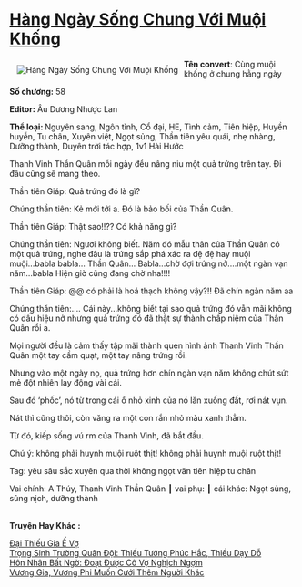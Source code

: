 <a href="https://utruyen.com/truyen/hang-ngay-song-chung-voi-muoi-khong/19257/" title="Hàng Ngày Sống Chung Với Muội Khống"><h1>Hàng Ngày Sống Chung Với Muội Khống</h1></a><div style="display:table"><img align="right" style="float: left; padding: 10px;" src="https://utruyen.com/images/story/200x260/hang-ngay-song-chung-voi-muoi-khong.jpg" alt="Hàng Ngày Sống Chung Với Muội Khống"><b>Tên convert</b>: Cùng muội khống ở chung hằng ngày<p></p><b>Số chương:</b> 58<p></p><b>Editor:</b> Âu Dương Nhược Lan<p></p><b>Thể loại: </b>Nguyên sang, Ngôn tình, Cổ đại, HE, Tình cảm, Tiên hiệp, Huyền huyễn, Tu chân, Xuyên việt, Ngọt sủng, Thần tiên yêu quái, nhẹ nhàng, Dưỡng thành, Duyên trời tác hợp, 1v1 Hài Hước<p></p>Thanh Vinh Thần Quân mỗi ngày đều nâng niu một quả trứng trên tay. Đi đâu cũng sẽ mang theo.<p></p>Thần tiên Giáp: Quả trứng đó là gì?<p></p>Chúng thần tiên: Kẻ mới tới a. Đó là bảo bối của Thần Quân.<p></p>Thần tiên Giáp: Thật sao!!?? Có khả năng gì? <p></p>Chúng thần tiên: Ngươi không biết. Năm đó mẫu thân của Thần Quân có một quả trứng, nghe đâu là trứng sắp phá xác ra đệ đệ hay muội muội...babla babla... Thần Quân... Babla...chờ đợi trứng nở....một ngàn vạn năm...babla Hiện giờ cũng đang chờ nha!!!!<p></p>Thần tiên Giáp: @@ có phải là hoá thạch không vậy?!! Đã chín ngàn năm aa<p></p>Chúng thần tiên:.... Cái này...không biết tại sao quả trứng đó vẫn mãi không có dấu hiệu nở nhưng quả trứng đó đã thật sự thành chấp niệm của Thần Quân rồi a.<p></p>Mọi người đều là cảm thấy tập mãi thành quen hình ảnh Thanh Vinh Thần Quân một tay cầm quạt, một tay nâng trứng rồi.<p></p>Nhưng vào một ngày nọ, quả trứng hơn chín ngàn vạn năm không chút sứt mẻ đột nhiên lay động vài cái.<p></p>Sau đó ‘phốc’, nó từ trong cái ổ nhỏ xinh của nó lăn xuống đất, rơi nát vụn.<p></p>Nát thì cũng thôi, còn văng ra một con rắn nhỏ màu xanh thẳm.<p></p>Từ đó, kiếp sống vú rm của Thanh Vinh, đã bắt đầu.<p></p>Chú ý: không phải huynh muội ruột thịt! không phải huynh muội ruột thịt!<p></p>Tag: yêu sâu sắc xuyên qua thời không ngọt văn tiên hiệp tu chân<p></p>Vai chính: A Thúy, Thanh Vinh Thần Quân ┃ vai phụ: ┃ cái khác: Ngọt sủng, sủng nịch, dưỡng thành</div><p><br><b>Truyện Hay Khác :</b></p><a href="https://utruyen.com/truyen/dai-thieu-gia-e-vo/17196/" alt="Đại Thiếu Gia Ế Vợ">Đại Thiếu Gia Ế Vợ</a><br/><a href="https://github.com/quanluxury/ngontinhhot/tree/master/truyenhay/17389/" alt="Trọng Sinh Trường Quân Đội: Thiếu Tướng Phúc Hắc, Thiếu Dạy Dỗ">Trọng Sinh Trường Quân Đội: Thiếu Tướng Phúc Hắc, Thiếu Dạy Dỗ</a><br/><a href="https://github.com/quanluxury/ngontinhhot/tree/master/truyenhay/17012/" alt="Hôn Nhân Bất Ngờ: Đoạt Được Cô Vợ Nghịch Ngợm">Hôn Nhân Bất Ngờ: Đoạt Được Cô Vợ Nghịch Ngợm</a><br/><a href="https://github.com/quanluxury/ngontinhhot/tree/master/truyenhay/17681/" alt="Vương Gia, Vương Phi Muốn Cưới Thêm Người Khác">Vương Gia, Vương Phi Muốn Cưới Thêm Người Khác</a><br/>
